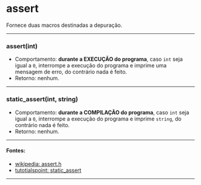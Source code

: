 # assert
Fornece duas macros destinadas a depuração.

<hr>

<h3>assert(int)</h3>

* Comportamento: **durante a EXECUÇÃO do programa**, caso `int` seja igual a `0`, interrompe a execução do programa e imprime uma mensagem de erro, do contrário nada é feito.
* Retorno: nenhum.
	
<hr>

<h3>static_assert(int, string)</h3>

* Comportamento: **durante a COMPILAÇÃO do programa**, caso `int` seja igual a `0`, interrompe a execução do programa e imprime `string`, do contrário nada é feito.
* Retorno: nenhum.
	
<hr>

#### Fontes:
* [wikipedia: assert.h](https://en.wikipedia.org/wiki/assert.h)
* [tutotialspoint: static\_assert](https://www.tutorialspoint.com/c_standard_library/assert_h.htm)

<hr>
